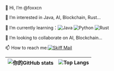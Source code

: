 👋 Hi, I’m @foxxcn

👀 I’m interested in Java, AI, Blockchain, Rust...

🌱 I’m currently learning：![Java](https://img.shields.io/badge/-Java-007396?style=flat-square&logo=Java&logoColor=white) ![Python](https://img.shields.io/badge/-Python-3776AB?style=flat-square&logo=Python&logoColor=white) ![Rust](https://img.shields.io/badge/-Rust-000000?style=flat-square&logo=Rust&logoColor=white) 

💞️ I’m looking to collaborate on AI, Blockchain...

📫 How to reach me:[![Skiff Mail](https://img.shields.io/badge/Skiff-foxxcn@skiff.com-1A8CD8?style=flat-square&logo=Skiff)]()

| ![你的GitHub stats](https://github-readme-stats.vercel.app/api?username=foxxcn&show_icons=true&theme=radical) | ![Top Langs](https://github-readme-stats.vercel.app/api/top-langs/?username=foxxcn&theme=light&layout=compact) |
| ------------------------------------------------------------ | ------------------------------------------------------------ |

<!-- 动态生成的内容和徽章可以让你的个人主页看起来更加丰富和有趣 修改20240214-->
